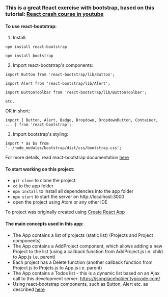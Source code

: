 ### This is a great React exercise with bootstrap, based on this tutorial: [React crash course in youtube](https://www.youtube.com/watch?v=A71aqufiNtQ)

#### To use react-bootstrap:

1. Install:

`npm install react-bootstrap`

`npm install bootstrap`

2. Import react-bootstrap's components:

`import Button from 'react-bootstrap/lib/Button';`

`import Alert from 'react-bootstrap/lib/Alert';`

`import ButtonToolbar from 'react-bootstrap/lib/ButtonToolbar';`

`etc.`

OR in short:

`import { Button, Alert, Badge, Dropdown, DropdownButton, Container, ... } from 'react-bootstrap';`


3. Import bootstrap's styling:

`import * as bs from '../node_modules/bootstrap/dist/css/bootstrap.css';`

For more details, read react-bootstrap documentation [here](https://react-bootstrap.netlify.com/getting-started/introduction)


#### To start working on this project:

- `git clone` to clone the project
- `cd` to the app folder
- `npm install` to install all dependencies into the app folder
- `npm start` to start the server on http://localhost:3000
- open the project using Atom or any other IDE

To project was originally created using [Create React App](https://github.com/facebook/create-react-app)

#### The main concepts used in this app:

- The App contains a list of projects (static list) (Projects and Project components)
- The App contains a AddProject component, which allows adding a new Project to the list (using a callback function from AddProject.js i.e. child to App.js i.e. parent)
- Each project has a Delete function (another callback function from Project.js to Projets.js to App.js i.e. parent)
- The App contains a Todos list - this is a dynamic list based on an Ajax call to this development server: https://jsonplaceholder.typicode.com/
- Using react-bootstrap components, such as Button, Alert etc. as described [here](https://react-bootstrap.netlify.com/components/alerts)
